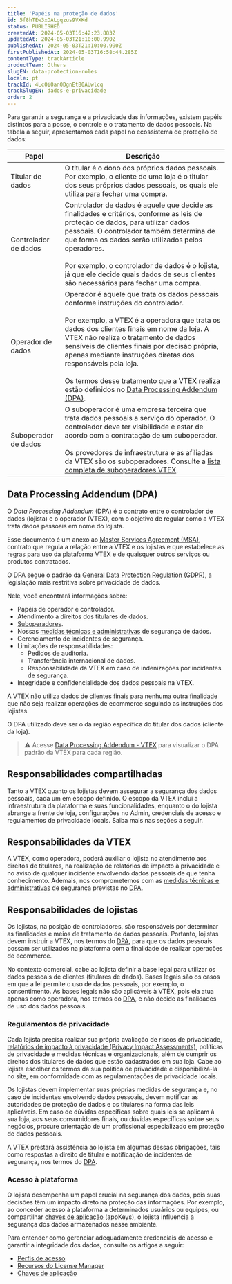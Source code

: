 ```yaml
---
title: 'Papéis na proteção de dados'
id: 5f8hTEw3xOALgqzus9VXKd
status: PUBLISHED
createdAt: 2024-05-03T16:42:23.883Z
updatedAt: 2024-05-03T21:10:00.990Z
publishedAt: 2024-05-03T21:10:00.990Z
firstPublishedAt: 2024-05-03T16:58:44.285Z
contentType: trackArticle
productTeam: Others
slugEN: data-protection-roles
locale: pt
trackId: 4Lc0i0an0DgnEtB0AUwlcq
trackSlugEN: dados-e-privacidade
order: 2
---
```


Para garantir a segurança e a privacidade das informações, existem papéis distintos para a posse, o controle e o tratamento de dados pessoais. Na tabela a seguir, apresentamos cada papel no ecossistema de proteção de dados:

| Papel | Descrição |
| - | - |
| Titular de dados | O titular é o dono dos próprios dados pessoais. Por exemplo, o cliente de uma loja é o titular dos seus próprios dados pessoais, os quais ele utiliza para fechar uma compra. |
| Controlador de dados | Controlador de dados é aquele que decide as finalidades e critérios, conforme as leis de proteção de dados, para utilizar dados pessoais. O controlador também determina de que forma os dados serão utilizados pelos operadores. <br><br> Por exemplo, o controlador de dados é o lojista, já que ele decide quais dados de seus clientes são necessários para fechar uma compra. |
| Operador de dados | Operador é aquele que trata os dados pessoais conforme instruções do controlador. <br><br> Por exemplo, a VTEX é a operadora que trata os dados dos clientes finais em nome da loja. A VTEX não realiza o tratamento de dados sensíveis de clientes finais por decisão própria, apenas mediante instruções diretas dos responsáveis pela loja. <br><br> Os termos desse tratamento que a VTEX realiza estão definidos no [Data Processing Addendum (DPA)](#data-processing-addendum-dpa). |
| Suboperador de dados | O suboperador é uma empresa terceira que trata dados pessoais a serviço do operador. O controlador deve ter visibilidade e estar de acordo com a contratação de um suboperador. <br><br> Os provedores de infraestrutura e as afiliadas da VTEX são os suboperadores. Consulte a [lista completa de suboperadores VTEX](https://vtex.com/br-pt/privacy-and-agreements/subprocessors/). |

## Data Processing Addendum (DPA)

O _Data Processing Addendum_ (DPA) é o contrato entre o controlador de dados (lojista) e o operador (VTEX), com o objetivo de regular como a VTEX trata dados pessoais em nome do lojista.

Esse documento é um anexo ao [Master Services Agreement (MSA)](https://vtex.com/br-pt/privacy-and-agreements/agreements/), contrato que regula a relação entre a VTEX e os lojistas e que estabelece as regras para uso da plataforma VTEX e de quaisquer outros serviços ou produtos contratados.

O DPA segue o padrão da [General Data Protection Regulation (GDPR)](https://gdpr-info.eu/), a legislação mais restritiva sobre privacidade de dados.

Nele, você encontrará informações sobre:

* Papéis de operador e controlador.
* Atendimento a direitos dos titulares de dados.
* [Suboperadores](https://vtex.com/br-pt/privacy-and-agreements/subprocessors/).
* Nossas [medidas técnicas e administrativas](https://help.vtex.com/pt/tracks/dados-e-privacidade--4Lc0i0an0DgnEtB0AUwlcq/7ANSqBP5DgOrVVyglo3Lbh) de segurança de dados.
* Gerenciamento de incidentes de segurança.
* Limitações de responsabilidades:
    * Pedidos de auditoria.
    * Transferência internacional de dados.
    * Responsabilidade da VTEX em caso de indenizações por incidentes de segurança.
* Integridade e confidencialidade dos dados pessoais na VTEX.

A VTEX não utiliza dados de clientes finais para nenhuma outra finalidade que não seja realizar operações de ecommerce seguindo as instruções dos lojistas.

O DPA utilizado deve ser o da região específica do titular dos dados (cliente da loja).

> ⚠️ Acesse [Data Processing Addendum - VTEX](https://vtex.com/br-pt/privacy-and-agreements/data-processing-addendum/) para visualizar o DPA padrão da VTEX para cada região.

## Responsabilidades compartilhadas

Tanto a VTEX quanto os lojistas devem assegurar a segurança dos dados pessoais, cada um em escopo definido. O escopo da VTEX inclui a infraestrutura da plataforma e suas funcionalidades, enquanto o do lojista abrange a frente de loja, configurações no Admin, credenciais de acesso e regulamentos de privacidade locais. Saiba mais nas seções a seguir.

## Responsabilidades da VTEX

A VTEX, como operadora, poderá auxiliar o lojista no atendimento aos direitos de titulares, na realização de relatórios de impacto à privacidade e no aviso de qualquer incidente envolvendo dados pessoais de que tenha conhecimento. Ademais, nos comprometemos com as [medidas técnicas e administrativas](https://help.vtex.com/pt/tracks/dados-e-privacidade--4Lc0i0an0DgnEtB0AUwlcq/7ANSqBP5DgOrVVyglo3Lbh) de segurança previstas no [DPA](https://vtex.com/us-en/privacy-and-agreements/data-processing-addendum/).

## Responsabilidades de lojistas

Os lojistas, na posição de controladores, são responsáveis por determinar as finalidades e meios de tratamento de dados pessoais. Portanto, lojistas devem instruir a VTEX, nos termos do [DPA](https://vtex.com/br-pt/privacy-and-agreements/data-processing-addendum/), para que os dados pessoais possam ser utilizados na plataforma com a finalidade de realizar operações de ecommerce.

No contexto comercial, cabe ao lojista definir a base legal para utilizar os dados pessoais de clientes (titulares de dados). Bases legais são os casos em que a lei permite o uso de dados pessoais, por exemplo, o consentimento. As bases legais não são aplicáveis à VTEX, pois ela atua apenas como operadora, nos termos do [DPA](https://vtex.com/br-pt/privacy-and-agreements/data-processing-addendum/), e não decide as finalidades de uso dos dados pessoais.

### Regulamentos de privacidade

Cada lojista precisa realizar sua própria avaliação de riscos de privacidade, [relatórios de impacto à privacidade (Privacy Impact Assessments)](https://gdpr-info.eu/issues/privacy-impact-assessment/), políticas de privacidade e medidas técnicas e organizacionais, além de cumprir os direitos dos titulares de dados que estão cadastrados em sua loja. Cabe ao lojista escolher os termos da sua política de privacidade e disponibilizá-la no site, em conformidade com as regulamentações de privacidade locais.

Os lojistas devem implementar suas próprias medidas de segurança e, no caso de incidentes envolvendo dados pessoais, devem notificar as autoridades de proteção de dados e os titulares na forma das leis aplicáveis. Em caso de dúvidas específicas sobre quais leis se aplicam à sua loja, aos seus consumidores finais, ou dúvidas específicas sobre seus negócios, procure orientação de um profissional especializado em proteção de dados pessoais. 

A VTEX prestará assistência ao lojista em algumas dessas obrigações, tais como respostas a direito de titular e notificação de incidentes de segurança, nos termos do [DPA](https://vtex.com/br-pt/privacy-and-agreements/data-processing-addendum/).

### Acesso à plataforma

O lojista desempenha um papel crucial na segurança dos dados, pois suas decisões têm um impacto direto na proteção das informações. Por exemplo, ao conceder acesso à plataforma a determinados usuários ou equipes, ou compartilhar [chaves de aplicação](https://help.vtex.com/pt/tutorial/chaves-de-aplicacao--2iffYzlvvz4BDMr6WGUtet) (appKeys), o lojista influencia a segurança dos dados armazenados nesse ambiente.

Para entender como gerenciar adequadamente credenciais de acesso e garantir a integridade dos dados, consulte os artigos a seguir:

* [Perfis de acesso](https://help.vtex.com/pt/tutorial/perfis-de-acesso--7HKK5Uau2H6wxE1rH5oRbc)
* [Recursos do License Manager](https://help.vtex.com/pt/tutorial/recursos-do-license-manager--3q6ztrC8YynQf6rdc6euk3)
* [Chaves de aplicação](https://help.vtex.com/pt/tutorial/chaves-de-aplicacao--2iffYzlvvz4BDMr6WGUtet)
